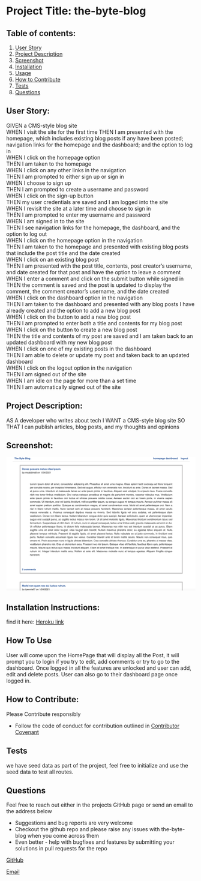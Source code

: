 # Project Title: the-byte-blog 

## Table of contents:
1. [User Story](#User-Story)
1. [Project Description](#Project-Description)
1. [Screenshot](#screenshot)
1. [Installation](#Installation-Instructions)
1. [Usage](#How-To-Use)
1. [How to Contribute](#How-to-Contribute)
1. [Tests](#Tests)
1. [Questions](#Questions)



## User Story:
GIVEN a CMS-style blog site<br />
WHEN I visit the site for the first time
THEN I am presented with the homepage, which includes existing blog posts if any have been posted; navigation links for the homepage and the dashboard; and the option to log in<br />
WHEN I click on the homepage option<br />
THEN I am taken to the homepage<br />
WHEN I click on any other links in the navigation<br />
THEN I am prompted to either sign up or sign in<br />
WHEN I choose to sign up<br />
THEN I am prompted to create a username and password<br />
WHEN I click on the sign-up button<br />
THEN my user credentials are saved and I am logged into the site<br />
WHEN I revisit the site at a later time and choose to sign in<br />
THEN I am prompted to enter my username and password<br />
WHEN I am signed in to the site<br />
THEN I see navigation links for the homepage, the dashboard, and the option to log out<br />
WHEN I click on the homepage option in the navigation<br />
THEN I am taken to the homepage and presented with existing blog posts that include the post title and the date created<br />
WHEN I click on an existing blog post<br />
THEN I am presented with the post title, contents, post creator’s username, and date created for that post and have the option to leave a comment<br />
WHEN I enter a comment and click on the submit button while signed in<br />
THEN the comment is saved and the post is updated to display the comment, the comment creator’s username, and the date created<br />
WHEN I click on the dashboard option in the navigation<br />
THEN I am taken to the dashboard and presented with any blog posts I have already created and the option to add a new blog post<br />
WHEN I click on the button to add a new blog post<br />
THEN I am prompted to enter both a title and contents for my blog post<br />
WHEN I click on the button to create a new blog post<br />
THEN the title and contents of my post are saved and I am taken back to an updated dashboard with my new blog post<br />
WHEN I click on one of my existing posts in the dashboard<br />
THEN I am able to delete or update my post and taken back to an updated dashboard<br />
WHEN I click on the logout option in the navigation<br />
THEN I am signed out of the site<br />
WHEN I am idle on the page for more than a set time<br />
THEN I am automatically signed out of the site <br />


## Project Description:
AS A developer who writes about tech
I WANT a CMS-style blog site
SO THAT I can publish articles, blog posts, and my thoughts and opinions

## Screenshot:
![](./utils/the-byte-blog-screenshot.png)
## Installation Instructions:
find it here: [Heroku link](https://the-byte-blog.herokuapp.com/)


## How To Use
User will come upon the HomePage that will display all the Post, it will prompt you to login if you try to edit, add comments or try to go to the dashboard. Once logged in all the features are unlocked and user can add, edit and delete posts. User can also go to their dashboard page once logged in. 

## How to Contribute:
Please Contribute responsibly 
* Follow the code of conduct for contribution outlined in [Contributor Covenant](https://www.contributor-covenant.org/) 

## Tests
we have seed data as part of the project, feel free to initialize and use the seed data to test all routes. 

## Questions
Feel free to reach out either in the projects GitHub page or send an email to the address below

* Suggestions and bug reports are very welcome
* Checkout the github repo and please raise any issues with the-byte-blog when you come across them
* Even better - help with bugfixes and features by submitting your solutions in pull requests for the repo

[GitHub](https://github.com/chattean/the-byte-blog)

[Email](mailto:anujchatterjee@gmail.com) 
